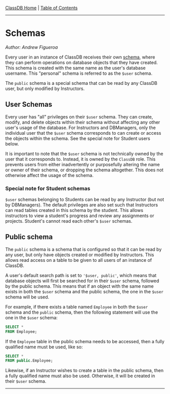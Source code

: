 [ClassDB Home](Home) \| [Table of Contents](Table-of-Contents)

---
# Schemas

_Author: Andrew Figueroa_

Every user in an instance of ClassDB receives their own [schema](https://www.postgresql.org/docs/9.6/static/ddl-schemas.html "PostgreSQL.org - Schemas"), where they can perform operations on database objects that they have created. This schema is created with the same name as the user's database username. This "personal" schema is referred to as the `$user` schema.

The `public` schema is a special schema that can be read by any ClassDB user, but only modified by Instructors.

## User Schemas

Every user has "all" privileges on their `$user` schema. They can create, modify, and delete objects within their schema without affecting any other user's usage of the database. For Instructors and DBManagers, only the individual user that the `$user` schema corresponds to can create or access the objects within the schema. See the special note for Student users below.

It is important to note that the `$user` schema is not technically owned by the user that it corresponds to. Instead, it is owned by the `ClassDB` role. This prevents users from either inadvertently or purposefully altering the name or owner of their schema, or dropping the schema altogether. This does not otherwise affect the usage of the schema.

### Special note for Student schemas

`$user` schemas belonging to Students can be read by any Instructor (but not by DBManagers). The default privileges are also set such that Instructors can read tables created in this schema by the student. This allows instructors to view a student's progress and review any assignments or projects. Student's cannot read each other's `$user` schemas.

## Public schema

The `public` schema is a schema that is configured so that it can be read by any user, but only have objects created or modified by Instructors. This allows read access on a table to be given to all users of an instance of ClassDB.

A user's default search path is set to `'$user, public'`, which means that database objects will first be searched for in their `$user` schema, followed by the public schema. This means that if an object with the same name exists in both the `$user` schema and the public schema, the one in the `$user` schema will be used.

For example, if there exists a table named `Employee` in both the `$user` schema and the `public` schema, then the following statement will use the one in the `$user` schema:

```sql
SELECT *
FROM Employee;
```

If the `Employee` table in the public schema needs to be accessed, then a fully qualified name must be used, like so:

```sql
SELECT *
FROM public.Employee;
```

Likewise, if an Instructor wishes to create a table in the public schema, then a fully qualified name must also be used. Otherwise, it will be created in their `$user` schema.

***
